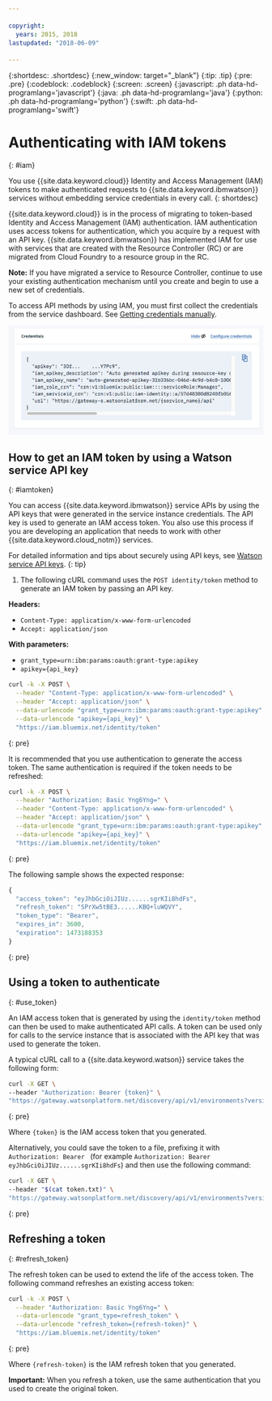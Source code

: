 ```yaml
---

copyright:
  years: 2015, 2018
lastupdated: "2018-06-09"

---
```


{:shortdesc: .shortdesc}
{:new_window: target="_blank"}
{:tip: .tip}
{:pre: .pre}
{:codeblock: .codeblock}
{:screen: .screen}
{:javascript: .ph data-hd-programlang='javascript'}
{:java: .ph data-hd-programlang='java'}
{:python: .ph data-hd-programlang='python'}
{:swift: .ph data-hd-programlang='swift'}

# Authenticating with IAM tokens
{: #iam}

You use {{site.data.keyword.cloud}} Identity and Access Management (IAM) tokens to make authenticated requests to {{site.data.keyword.ibmwatson}} services without embedding service credentials in every call.
{: shortdesc}

{{site.data.keyword.cloud}} is in the process of migrating to token-based Identity and Access Management (IAM) authentication. IAM authentication uses access tokens for authentication, which you acquire by a request with an API key. {{site.data.keyword.ibmwatson}} has implemented IAM for use with services that are created with the Resource Controller (RC) or are migrated from Cloud Foundry to a resource group in the RC.

**Note:** If you have migrated a service to Resource Controller, continue to use your existing authentication mechanism until you create and begin to use a new set of credentials.

To access API methods by using IAM, you must first collect the credentials from the service dashboard. See [Getting credentials manually](/docs/services/watson/getting-started-credentials.html#getting-credentials-manually).

![Example {{site.data.keyword.watson}} service credentials.](images/IAM-apikey.png)

## How to get an IAM token by using a Watson service API key
{: #iamtoken}

You can access {{site.data.keyword.ibmwatson}} service APIs by using the API keys that were generated in the service instance credentials. The API key is used to generate an IAM access token. You also use this process if you are developing an application that needs to work with other {{site.data.keyword.cloud_notm}} services.

For detailed information and tips about securely using API keys, see [Watson service API keys](/docs/services/watson/apikey-bp.html).
{: tip}

1. The following cURL command uses the `POST identity/token` method to generate an IAM token by passing an API key.

**Headers:**
  - `Content-Type: application/x-www-form-urlencoded`
  - `Accept: application/json`

**With parameters:**
  - `grant_type=urn:ibm:params:oauth:grant-type:apikey`
  - `apikey={api_key}`

```bash
curl -k -X POST \
  --header "Content-Type: application/x-www-form-urlencoded" \
  --header "Accept: application/json" \
  --data-urlencode "grant_type=urn:ibm:params:oauth:grant-type:apikey" \
  --data-urlencode "apikey={api_key}" \
  "https://iam.bluemix.net/identity/token"
```
{: pre}

It is recommended that you use authentication to generate the access token. The same authentication is required if the token needs to be refreshed:

```bash
curl -k -X POST \
  --header "Authorization: Basic Yng6Yng=" \
  --header "Content-Type: application/x-www-form-urlencoded" \
  --header "Accept: application/json" \
  --data-urlencode "grant_type=urn:ibm:params:oauth:grant-type:apikey" \
  --data-urlencode "apikey={api_key}" \
  "https://iam.bluemix.net/identity/token"

```
{: pre}

The following sample shows the expected response:

```javascript
{
  "access_token": "eyJhbGciOiJIUz......sgrKIi8hdFs",
  "refresh_token": "SPrXw5tBE3......KBQ+luWQVY",
  "token_type": "Bearer",
  "expires_in": 3600,
  "expiration": 1473188353
}
```
{: pre}

## Using a token to authenticate
{: #use_token}

An IAM access token that is generated by using the `identity/token` method can then be used to make authenticated API calls. A token can be used only for calls to the service instance that is associated with the API key that was used to generate the token.

A typical cURL call to a {{site.data.keyword.watson}} service takes the following form:

```bash
curl -X GET \
--header "Authorization: Bearer {token}" \
"https://gateway.watsonplatform.net/discovery/api/v1/environments?version=2017-11-07"
```
{: pre}

Where `{token}` is the IAM access token that you generated.

Alternatively, you could save the token to a file, prefixing it with `Authorization: Bearer ` (for example `Authorization: Bearer eyJhbGciOiJIUz......sgrKIi8hdFs`) and then use the following command:

```bash
curl -X GET \
--header "$(cat token.txt)" \
"https://gateway.watsonplatform.net/discovery/api/v1/environments?version=2017-11-07"
```
{: pre}

## Refreshing a token
{: #refresh_token}

The refresh token can be used to extend the life of the access token. The following command refreshes an existing access token:

```bash
curl -k -X POST \
  --header "Authorization: Basic Yng6Yng=" \
  --data-urlencode "grant_type=refresh_token" \
  --data-urlencode "refresh_token={refresh-token}" \
  "https://iam.bluemix.net/identity/token"
```
{: pre}

Where `{refresh-token}` is the IAM refresh token that you generated.

**Important:** When you refresh a token, use the same authentication that you used to create the original token.
